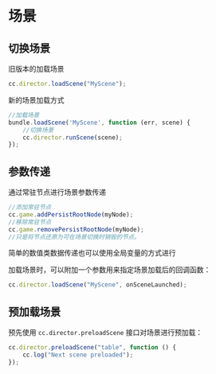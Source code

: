 # 场景



## 切换场景

旧版本的加载场景

```js
cc.director.loadScene("MyScene");
```

新的场景加载方式

```js
//加载场景
bundle.loadScene('MyScene', function (err, scene) {
    //切换场景
    cc.director.runScene(scene);
});
```



## 参数传递

通过常驻节点进行场景参数传递

```js
//添加常驻节点
cc.game.addPersistRootNode(myNode);
//移除常驻节点
cc.game.removePersistRootNode(myNode);
//只是将节点还原为可在场景切换时销毁的节点。
```

简单的数值类数据传递也可以使用全局变量的方式进行

加载场景时，可以附加一个参数用来指定场景加载后的回调函数：

```js
cc.director.loadScene("MyScene", onSceneLaunched);
```

## 预加载场景

预先使用 `cc.director.preloadScene` 接口对场景进行预加载：

```js
cc.director.preloadScene("table", function () {
    cc.log("Next scene preloaded");
});
```

